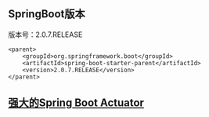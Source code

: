 
## SpringBoot版本
版本号：2.0.7.RELEASE
~~~
<parent>
    <groupId>org.springframework.boot</groupId>
    <artifactId>spring-boot-starter-parent</artifactId>
    <version>2.0.7.RELEASE</version>
</parent>
~~~

## [强大的Spring Boot Actuator]()
